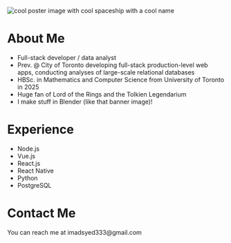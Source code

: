 ![cool poster image with cool spaceship with a cool name](https://media.discordapp.net/attachments/935622895009407009/1413296921904414751/image.png?ex=68bb6ad3&is=68ba1953&hm=a66a6b397aa3efb12ebf7ffd6a993dd6561ab81f1cc15eef078c928f075aa58c&=&format=webp&quality=lossless&width=1872&height=812)
<h1>
  About Me
</h1>
<ul>
  <li>Full-stack developer / data analyst</li>
  <li>Prev. @ City of Toronto developing full-stack production-level web apps, conducting analyses of large-scale relational databases</li>
  <li>HBSc. in Mathematics and Computer Science from University of Toronto in 2025</li>
  <li>Huge fan of Lord of the Rings and the Tolkien Legendarium</li>
  <li>I make stuff in Blender (like that banner image)!</li>
</ul>
<h1>
  Experience
</h1>
<ul>
  <li>Node.js</li>
  <li>Vue.js</li>
  <li>React.js</li>
  <li>React Native</li>
  <li>Python</li>
  <li>PostgreSQL</li>
</ul>
<h1>
  Contact Me
</h1>
You can reach me at imadsyed333@gmail.com


<!---
imadsyed333/imadsyed333 is a ✨ special ✨ repository because its `README.md` (this file) appears on your GitHub profile.
You can click the Preview link to take a look at your changes.
--->

